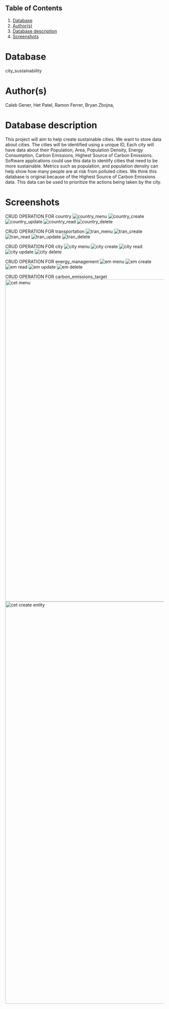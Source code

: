 ## Table of Contents
1. [Database](#database)
1. [Author(s)](#author)
1. [Database description](#description)
1. [Screenshots](#screenshots)

# Database
city_sustainability

# Author(s)
Caleb Gener,
Het Patel,
Ramon Ferrer,
Bryan Zbojna,

# Database description
This project will aim to help create sustainable cities. We want to store data about cities. The cities will be identified using a unique ID, 
Each city will have data about their Population, Area, Population Density, Energy Consumption, Carbon Emissions, Highest Source of Carbon 
Emissions. Software applications could use this data to identify cities that need to be more sustainable. Metrics such as population, and 
population density can help show how many people are at risk from polluted cities. We think this database is original because of the Highest 
Source of Carbon Emissions data. This data can be used to prioritize the actions being taken by the city.

# Screenshots
CRUD OPERATION FOR country
![country_menu](https://user-images.githubusercontent.com/89759491/158309910-7b4b5b18-d19a-4e3a-bd4c-3c6ac031855b.jpg)
![country_create](https://user-images.githubusercontent.com/89759491/158309931-efc1b604-8093-4961-8be0-18ee0863da92.jpg)
![country_update](https://user-images.githubusercontent.com/89759491/158309948-b9a0a0f3-decc-4d15-b588-f948c32f9371.jpg)
![country_read](https://user-images.githubusercontent.com/89759491/158309949-1dee7c4b-e240-49f3-a7d6-bd0f3d43ac9f.jpg)
![country_delete](https://user-images.githubusercontent.com/89759491/158309951-3f813037-d84c-4cf6-b52a-210beb183b29.jpg)

CRUD OPERATION FOR transportation
![tran_menu](https://user-images.githubusercontent.com/89759491/158310431-3147496c-4c40-4e31-8889-86ab419a0ea6.jpg)
![tran_create](https://user-images.githubusercontent.com/89759491/158310440-c82e90a5-f91d-4a39-8bbf-189ba973ec64.jpg)
![tran_read](https://user-images.githubusercontent.com/89759491/158310444-0f81b388-b2b6-4ae5-a0d1-8f2c11c46c82.jpg)
![tran_update](https://user-images.githubusercontent.com/89759491/158310450-b80dcfa9-5cf4-498c-a56f-8f7a0997e31c.jpg)
![tran_delete](https://user-images.githubusercontent.com/89759491/158310476-9f858a66-6392-4834-9776-033c6030a5ac.jpg)

CRUD OPERATION FOR city
![city menu](https://user-images.githubusercontent.com/70284164/158325683-de5a9add-110f-494d-8886-0a71a55ec315.png)
![city create](https://user-images.githubusercontent.com/70284164/158325698-3d1d9651-89aa-463e-963c-72ac72e6d159.png)
![city read](https://user-images.githubusercontent.com/70284164/158325708-0a1cab9c-9571-41ca-8158-280d5962ac8f.png)
![city update](https://user-images.githubusercontent.com/70284164/158325714-ed47336d-cb35-47a0-99ae-72dcfd2edd87.png)
![city delete](https://user-images.githubusercontent.com/70284164/158325734-226f1a0e-eccd-4f72-9e75-64040cdc419c.png)

CRUD OPERATION FOR energy_management
![em menu](https://user-images.githubusercontent.com/70284164/158326122-93cac501-c784-40e1-a67a-871e14ceb3e7.png)
![em create](https://user-images.githubusercontent.com/70284164/158326134-b848fbc1-bc65-4242-bbde-6c254b127b4f.png)
![em read](https://user-images.githubusercontent.com/70284164/158326142-f1ee0134-a5fa-4668-8fba-a967872071c2.png)
![em update](https://user-images.githubusercontent.com/70284164/158326161-2e6afa08-3be7-41c3-821c-239e63af9aed.png)
![em delete](https://user-images.githubusercontent.com/70284164/158326167-28ade955-b0a3-4441-8017-a4432b9abfe6.png)

CRUD OPERATION FOR carbon_emissions_target
<img width="1025" alt="cet menu" src="https://user-images.githubusercontent.com/70537723/158354458-b6c39acf-7b53-4a4a-8845-193d442e6524.png">
<img width="1279" alt="cet create entity" src="https://user-images.githubusercontent.com/70537723/158355326-b2e7b84c-b51a-4fa0-9017-f39f0393ae21.png">
